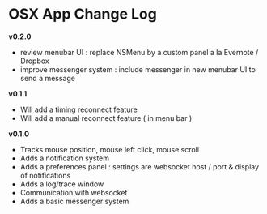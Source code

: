 OSX App Change Log
==================

__v0.2.0__
  - review menubar UI : replace NSMenu by a custom panel a la Evernote / Dropbox
  - improve messenger system : include messenger in new menubar UI to send a message

__v0.1.1__
  - Will add a timing reconnect feature
  - Will add a manual reconnect feature ( in menu bar )

__v0.1.0__
  - Tracks mouse position, mouse left click, mouse scroll
  - Adds a notification system
  - Adds a preferences panel : settings are websocket host / port & display of notifications
  - Adds a log/trace window
  - Communication with websocket
  - Adds a basic messenger system
